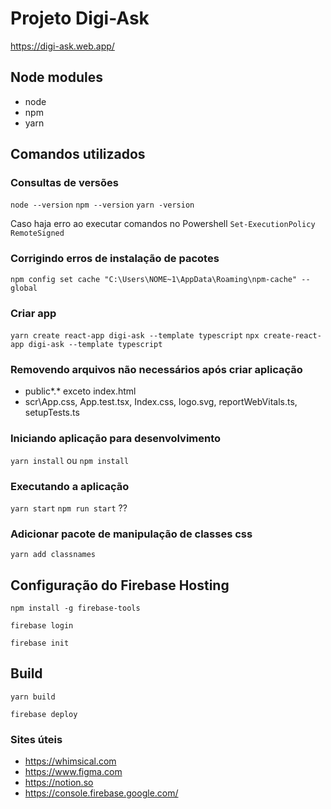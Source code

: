 # Projeto Digi-Ask

https://digi-ask.web.app/

## Node modules
* node 
* npm
* yarn

## Comandos utilizados

### Consultas de versões

`node --version`
`npm --version`
`yarn -version`

Caso haja erro ao executar comandos no Powershell
`Set-ExecutionPolicy RemoteSigned`

### Corrigindo erros de instalação de pacotes
`npm config set cache "C:\Users\NOME~1\AppData\Roaming\npm-cache" --global`

### Criar app
`yarn create react-app digi-ask --template typescript`
`npx create-react-app digi-ask --template typescript`

### Removendo arquivos não necessários após criar aplicação
* public\*.* exceto index.html
* scr\App.css, App.test.tsx, Index.css, logo.svg, reportWebVitals.ts, setupTests.ts


### Iniciando aplicação para desenvolvimento
`yarn install` ou
`npm install`

### Executando a aplicação
`yarn start`
`npm run start` ??

### Adicionar pacote de manipulação de classes css

`yarn add classnames`


## Configuração do Firebase Hosting

`npm install -g firebase-tools`

`firebase login`

`firebase init`

## Build
`yarn build`

`firebase deploy`

### Sites úteis
* https://whimsical.com
* https://www.figma.com
* https://notion.so
* https://console.firebase.google.com/
